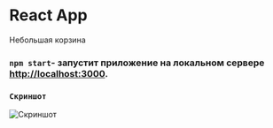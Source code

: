 # React App

Небольшая корзина

### `npm start`- запустит приложение на локальном сервере [http://localhost:3000](http://localhost:3000).

### `Скриншот`

![Скриншот](https://i.ibb.co/dc1w8Z3/2022-10-10-12-42-57.png)



